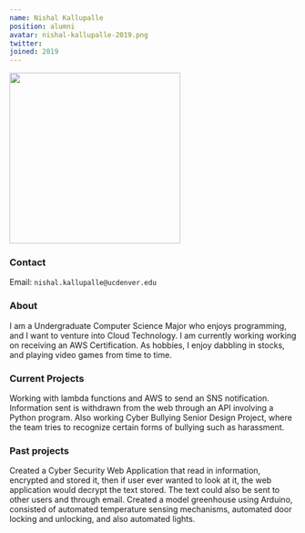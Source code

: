 ```yaml
---
name: Nishal Kallupalle 
position: alumni
avatar: nishal-kallupalle-2019.png
twitter:
joined: 2019
---
```


<img width="300" src="{{site.baseurl}}/images/people/{{page.avatar}}" data-action="zoom">

### Contact

Email: `nishal.kallupalle@ucdenver.edu`<br>


### About
I am a Undergraduate Computer Science Major who enjoys programming, and I want to venture into Cloud Technology. I am currently working working on receiving an AWS Certification. As hobbies, I enjoy dabbling in stocks, and playing video games from time to time.

### Current Projects
Working with lambda functions and AWS to send an SNS notification. Information sent is withdrawn from the web through an API involving a Python program. Also working Cyber Bullying Senior Design Project, where the team tries to recognize certain forms of bullying such as harassment.

### Past projects
Created a Cyber Security Web Application that read in information, encrypted and stored it, then if user ever wanted to look at it, the web application would decrypt the text stored. The text could also be sent to other users and through email. Created a model greenhouse using Arduino, consisted of automated temperature sensing mechanisms, automated door locking and unlocking, and also automated lights.

